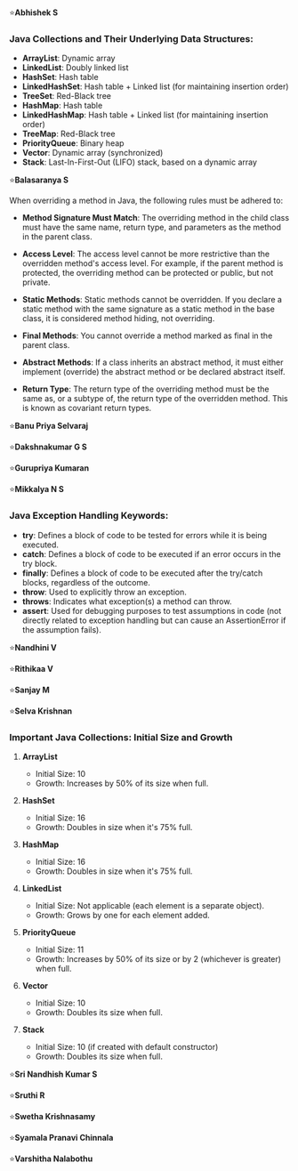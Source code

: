 :star:**Abhishek  S**
### Java Collections and Their Underlying Data Structures:

- **ArrayList**: Dynamic array
- **LinkedList**: Doubly linked list
- **HashSet**: Hash table
- **LinkedHashSet**: Hash table + Linked list (for maintaining insertion order)
- **TreeSet**: Red-Black tree
- **HashMap**: Hash table
- **LinkedHashMap**: Hash table + Linked list (for maintaining insertion order)
- **TreeMap**: Red-Black tree
- **PriorityQueue**: Binary heap
- **Vector**: Dynamic array (synchronized)
- **Stack**: Last-In-First-Out (LIFO) stack, based on a dynamic array

:star:**Balasaranya S**  

When overriding a method in Java, the following rules must be adhered to:

- **Method Signature Must Match**: The overriding method in the child class must have the same name, return type, and parameters as the method in the parent class.

- **Access Level**: The access level cannot be more restrictive than the overridden method's access level. For example, if the parent method is protected, the overriding method can be protected or public, but not private.

- **Static Methods**: Static methods cannot be overridden. If you declare a static method with the same signature as a static method in the base class, it is considered method hiding, not overriding.

- **Final Methods**: You cannot override a method marked as final in the parent class.

- **Abstract Methods**: If a class inherits an abstract method, it must either implement (override) the abstract method or be declared abstract itself.

- **Return Type**: The return type of the overriding method must be the same as, or a subtype of, the return type of the overridden method. This is known as covariant return types.


:star:**Banu Priya Selvaraj**  

:star:**Dakshnakumar G S**  

:star:**Gurupriya  Kumaran**  

:star:**Mikkalya N S**  
### Java Exception Handling Keywords:

- **try**: Defines a block of code to be tested for errors while it is being executed.
- **catch**: Defines a block of code to be executed if an error occurs in the try block.
- **finally**: Defines a block of code to be executed after the try/catch blocks, regardless of the outcome.
- **throw**: Used to explicitly throw an exception.
- **throws**: Indicates what exception(s) a method can throw.
- **assert**: Used for debugging purposes to test assumptions in code (not directly related to exception handling but can cause an AssertionError if the assumption fails).

:star:**Nandhini V**  

:star:**Rithikaa V**  

:star:**Sanjay M**  

:star:**Selva Krishnan**  

### Important Java Collections: Initial Size and Growth

1. **ArrayList**
   - Initial Size: 10
   - Growth: Increases by 50% of its size when full.

2. **HashSet**
   - Initial Size: 16
   - Growth: Doubles in size when it's 75% full.

3. **HashMap**
   - Initial Size: 16
   - Growth: Doubles in size when it's 75% full.

4. **LinkedList**
   - Initial Size: Not applicable (each element is a separate object).
   - Growth: Grows by one for each element added.

5. **PriorityQueue**
   - Initial Size: 11
   - Growth: Increases by 50% of its size or by 2 (whichever is greater) when full.

6. **Vector**
   - Initial Size: 10
   - Growth: Doubles its size when full.

7. **Stack**
   - Initial Size: 10 (if created with default constructor)
   - Growth: Doubles its size when full.

:star:**Sri Nandhish Kumar S**  

:star:**Sruthi R**  

:star:**Swetha Krishnasamy**  

:star:**Syamala Pranavi Chinnala**  

:star:**Varshitha Nalabothu**  

